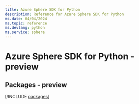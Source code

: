 ```yaml
---
title: Azure Sphere SDK for Python
description: Reference for Azure Sphere SDK for Python
ms.date: 04/04/2024
ms.topic: reference
ms.devlang: python
ms.service: sphere
---
```

# Azure Sphere SDK for Python - preview
## Packages - preview
[!INCLUDE [packages](sphere-index.md)]